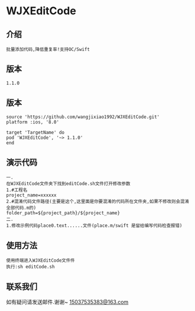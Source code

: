   # WJXEditCode
    
   ## 介绍
    批量添加代码,降低重复率!支持OC/Swift

   ## 版本
    1.1.0
    
   ## 版本
    source 'https://github.com/wangjixiao1992/WJXEditCode.git'
    platform :ios, '8.0'
    
    target 'TargetName' do
    pod 'WJXEditCode', '~> 1.1.0'
    end

   ## 演示代码
    一.
    在WJXEditCode文件夹下找到editCode.sh文件打开修改参数
    1.#工程名
    project_name=xxxxxx
    2.#混淆代码文件路径(主要是这个,这里面是你要混淆的代码所在文件夹,如果不修改则会混淆全部代码.m的)
    folder_path=${project_path}/${project_name}
    二.
    1.修改示例代码place0.text......文件(place.m/swift 是留给编写代码检查报错)
    
   ## 使用方法
    使用终端进入WJXEditCode文件件
    执行:sh editCode.sh
   
   ## 联系我们
   如有疑问请发送邮件.谢谢~
   15037535383@163.com


